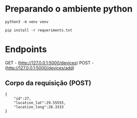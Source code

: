# Preparando o ambiente python

```python3 -m venv venv```

```pip install -r requeriments.txt```


# Endpoints

GET - (http://127.0.0.1:5000/devices)
POST - (http://127.0.0.1:5000/devices/add)

## Corpo da requisição (POST)
```
{
	"id":27,
	"location_lat":29.55555,
	"location_long":28.3333
}
```
